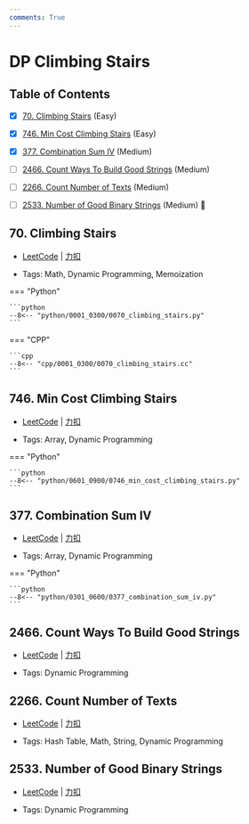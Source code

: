 ```yaml
---
comments: True
---
```


# DP Climbing Stairs

## Table of Contents

- [x] [70. Climbing Stairs](#70-climbing-stairs) (Easy)
- [x] [746. Min Cost Climbing Stairs](#746-min-cost-climbing-stairs) (Easy)
- [x] [377. Combination Sum IV](#377-combination-sum-iv) (Medium)
- [ ] [2466. Count Ways To Build Good Strings](#2466-count-ways-to-build-good-strings) (Medium)
- [ ] [2266. Count Number of Texts](#2266-count-number-of-texts) (Medium)
- [ ] [2533. Number of Good Binary Strings](#2533-number-of-good-binary-strings) (Medium) 👑


## 70. Climbing Stairs

-    [LeetCode](https://leetcode.com/problems/climbing-stairs/) | [力扣](https://leetcode.cn/problems/climbing-stairs/)

-   Tags: Math, Dynamic Programming, Memoization

=== "Python"

    ```python
    --8<-- "python/0001_0300/0070_climbing_stairs.py"
    ```

=== "CPP"

    ```cpp
    --8<-- "cpp/0001_0300/0070_climbing_stairs.cc"
    ```



## 746. Min Cost Climbing Stairs

-    [LeetCode](https://leetcode.com/problems/min-cost-climbing-stairs/) | [力扣](https://leetcode.cn/problems/min-cost-climbing-stairs/)

-   Tags: Array, Dynamic Programming

=== "Python"

    ```python
    --8<-- "python/0601_0900/0746_min_cost_climbing_stairs.py"
    ```



## 377. Combination Sum IV

-    [LeetCode](https://leetcode.com/problems/combination-sum-iv/) | [力扣](https://leetcode.cn/problems/combination-sum-iv/)

-   Tags: Array, Dynamic Programming

=== "Python"

    ```python
    --8<-- "python/0301_0600/0377_combination_sum_iv.py"
    ```



## 2466. Count Ways To Build Good Strings

-    [LeetCode](https://leetcode.com/problems/count-ways-to-build-good-strings/) | [力扣](https://leetcode.cn/problems/count-ways-to-build-good-strings/)

-   Tags: Dynamic Programming



## 2266. Count Number of Texts

-    [LeetCode](https://leetcode.com/problems/count-number-of-texts/) | [力扣](https://leetcode.cn/problems/count-number-of-texts/)

-   Tags: Hash Table, Math, String, Dynamic Programming



## 2533. Number of Good Binary Strings

-    [LeetCode](https://leetcode.com/problems/number-of-good-binary-strings/) | [力扣](https://leetcode.cn/problems/number-of-good-binary-strings/)

-   Tags: Dynamic Programming



